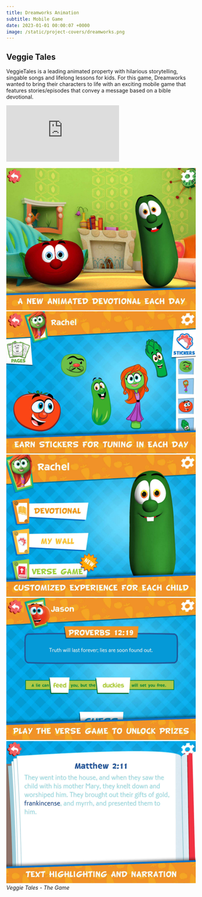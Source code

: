 ```yaml
---
title: Dreamworks Animation
subtitle: Mobile Game
date: 2023-01-01 00:00:07 +0000
image: /static/project-covers/dreamworks.png
---
```


## Veggie Tales

VeggieTales is a leading animated property with hilarious storytelling, singable songs and lifelong lessons for kids.
For this game, Dreamworks wanted to bring their characters to life with an exciting mobile game that features stories/episodes that convey a message based on a bible devotional.

<p><iframe src="https://www.youtube.com/embed/hOyOLCsdadk" frameborder="0" allowfullscreen></iframe></p>

<div class="gallery-box">
  <div class="gallery">
    <img src="/static/portfolio/veggietales/1.jpeg" alt="Project">
	<img src="/static/portfolio/veggietales/2.jpeg" alt="Project">
	<img src="/static/portfolio/veggietales/3.jpeg" alt="Project">
	<img src="/static/portfolio/veggietales/4.jpeg" alt="Project">
	<img src="/static/portfolio/veggietales/5.jpeg" alt="Project">
  </div>
  <em>Veggie Tales - The Game</em>
</div>